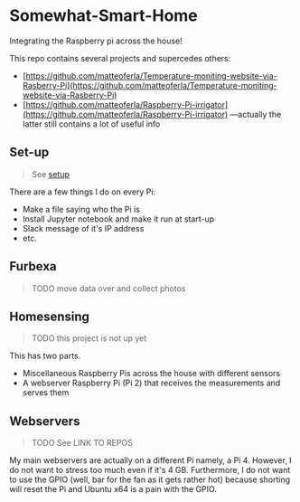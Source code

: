 # Somewhat-Smart-Home
Integrating the Raspberry pi across the house!

This repo contains several projects and supercedes others:

* [https://github.com/matteoferla/Temperature-moniting-website-via-Rasberry-Pi](https://github.com/matteoferla/Temperature-moniting-website-via-Rasberry-Pi)
* [https://github.com/matteoferla/Raspberry-Pi-irrigator](https://github.com/matteoferla/Raspberry-Pi-irrigator) —actually the latter still contains a lot of useful info

## Set-up

> See [setup](setting_up.md)

There are a few things I do on every Pi:

* Make a file saying who the Pi is
* Install Jupyter notebook and make it run at start-up
* Slack message of it's IP address
* etc.

## Furbexa

> TODO move data over and collect photos

## Homesensing

> TODO this project is not up yet

This has two parts.

* Miscellaneous Raspberry Pis across the house with different sensors
* A webserver Raspberry Pi (Pi 2) that receives the measurements and serves them

## Webservers


> TODO See LINK TO REPOS

My main webservers are actually on a different Pi namely, a Pi 4.
However, I do not want to stress too much even if it's 4 GB.
Furthermore, I do not want to use the GPIO (well, bar for the fan as it gets rather hot)
because shorting will reset the Pi and Ubuntu x64 is a pain with the GPIO.




